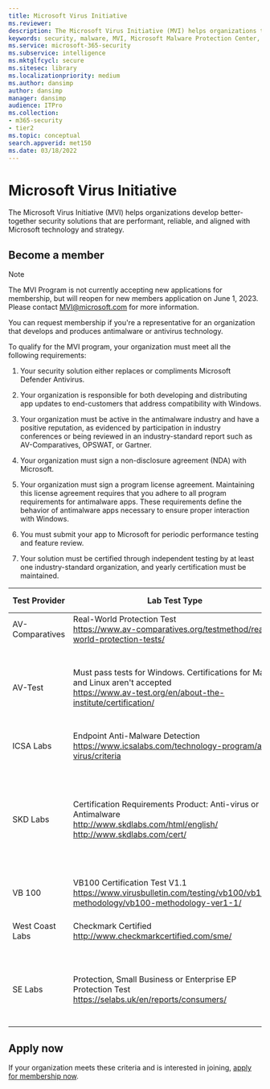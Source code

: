 ```yaml
---
title: Microsoft Virus Initiative
ms.reviewer: 
description: The Microsoft Virus Initiative (MVI) helps organizations that make antivirus or antimalware products integrate with Windows and share telemetry with Microsoft.
keywords: security, malware, MVI, Microsoft Malware Protection Center, MMPC, alliances, WDSI
ms.service: microsoft-365-security
ms.subservice: intelligence
ms.mktglfcycl: secure
ms.sitesec: library
ms.localizationpriority: medium
ms.author: dansimp
author: dansimp
manager: dansimp
audience: ITPro
ms.collection: 
- m365-security
- tier2
ms.topic: conceptual
search.appverid: met150
ms.date: 03/18/2022
---
```


# Microsoft Virus Initiative

The Microsoft Virus Initiative (MVI) helps organizations develop better-together security solutions that are performant, reliable, and aligned with Microsoft technology and strategy.

## Become a member

> [!NOTE]
> The MVI Program is not currently accepting new applications for membership, but will reopen for new members application on June 1, 2023. Please contact MVI@microsoft.com for more information.

You can request membership if you're a representative for an organization that develops and produces antimalware or antivirus technology. 

To qualify for the MVI program, your organization must meet all the following requirements:

1. Your security solution either replaces or compliments Microsoft Defender Antivirus.

2. Your organization is responsible for both developing and distributing app updates to end-customers that address compatibility with Windows.

3. Your organization must be active in the antimalware industry and have a positive reputation, as evidenced by participation in industry conferences or being reviewed in an industry-standard report such as AV-Comparatives, OPSWAT, or Gartner.

4. Your organization must sign a non-disclosure agreement (NDA) with Microsoft.

5. Your organization must sign a program license agreement. Maintaining this license agreement requires that you adhere to all program requirements for antimalware apps. These requirements define the behavior of antimalware apps necessary to ensure proper interaction with Windows.

6. You must submit your app to Microsoft for periodic performance testing and feature review.

7. Your solution must be certified through independent testing by at least one industry-standard organization, and yearly certification must be maintained.

|Test Provider|Lab Test Type|Minimum Level / Score|
|-------------|---------------|----------------------|
|AV-Comparatives|Real-World Protection Test </br> <https://www.av-comparatives.org/testmethod/real-world-protection-tests/>|"Approved" rating from AV Comparatives|
|AV-Test|Must pass tests for Windows. Certifications for Mac and Linux aren't accepted </br> <https://www.av-test.org/en/about-the-institute/certification/>|Achieve "AV-TEST Certified" (for home users) or "AV-TEST Approved" (for corporate users)|
|ICSA Labs|Endpoint Anti-Malware Detection </br> <https://www.icsalabs.com/technology-program/anti-virus/criteria>|PASS/Certified|
|SKD Labs|Certification Requirements Product: Anti-virus or Antimalware </br> <http://www.skdlabs.com/html/english/> </br> <http://www.skdlabs.com/cert/>|SKD Labs Star Check Certification Requirements Pass >= 98.5% with On Demand, On Access and Total Detection tests|
|VB 100|VB100 Certification Test V1.1 </br> <https://www.virusbulletin.com/testing/vb100/vb100-methodology/vb100-methodology-ver1-1/>|VB100 Certification|
|West Coast Labs|Checkmark Certified </br> <http://www.checkmarkcertified.com/sme/>|"A" Rating on Product Security Performance|
|SE Labs|Protection, Small Business or Enterprise EP Protection Test  </br> <https://selabs.uk/en/reports/consumers/>|Protection A rating or Small Business EP A rating or Enterprise EP Protection A rating |

## Apply now

If your organization meets these criteria and is interested in joining, [apply for membership now](https://forms.office.com/Pages/ResponsePage.aspx?id=v4j5cvGGr0GRqy180BHbRxusDUkejalGp0OAgRTWC7BUQVRYUEVMNlFZUjFaUDY2T1U1UDVVU1NKVi4u).

